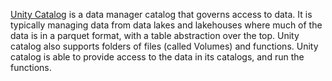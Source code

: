 <!-- SPDX-License-Identifier: CC-BY-4.0 -->
<!-- Copyright Contributors to the Egeria project. -->

[Unity Catalog](https://www.unitycatalog.io/) is a data manager catalog that governs access to data.  It is typically managing data from data lakes and lakehouses where much of the data is in a parquet format, with a table abstraction over the top.  Unity catalog also supports folders of files (called Volumes) and functions.  Unity catalog is able to provide access to the data in its catalogs, and run the functions. 